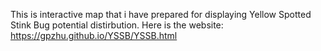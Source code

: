 This is interactive map that i have prepared for displaying Yellow Spotted Stink Bug potential distirbution.
Here is the website: https://gpzhu.github.io/YSSB/YSSB.html
